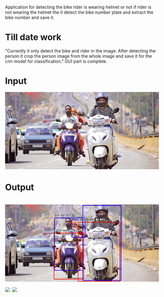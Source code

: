 Application for detecting the bike rider is wearing helmet or not if rider is not wearing the helmet the it detect the bike number plate and extract the bike number and save it.<br> 
<h1> Till date work </h1>
"Currently it only detect the bike and rider in the image. After detecting the person it crop the person image from the whole image and save it for the cnn model for classification."
GUI part is complete.
<h1>Input</h1>
<img src="im.jpg">
<h1> Output <h1>
  <img src="out.jpg">
  <img src="https://github.com/sahil8700/Helmet-Detector/blob/master/save/image1.jpg">
  <img src="https://github.com/sahil8700/Helmet-Detector/blob/master/save/image0.jpg">
